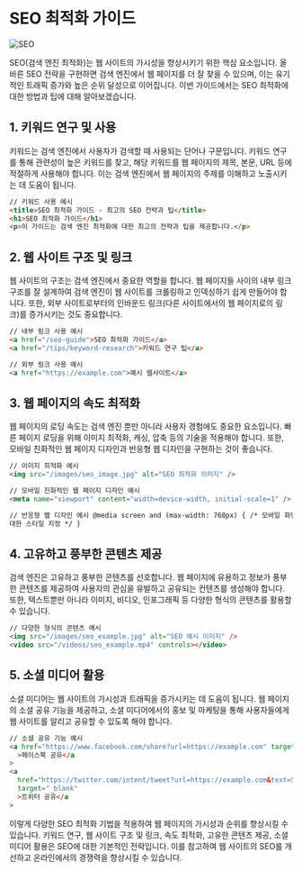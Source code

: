 # SEO 최적화 가이드

![SEO](https://images.unsplash.com/photo-1560472354-b33ff0c44a43?ixlib=rb-4.0.3&ixid=MnwxMjA3fDB8MHxwaG90by1wYWdlfHx8fGVufDB8fHx8&auto=format&fit=crop&w=2751&q=80)

SEO(검색 엔진 최적화)는 웹 사이트의 가시성을 향상시키기 위한 핵심 요소입니다. 올바른 SEO 전략을 구현하면 검색 엔진에서 웹 페이지를 더 잘 찾을 수 있으며, 이는 유기적인 트래픽 증가와 높은 순위 달성으로 이어집니다. 이번 가이드에서는 SEO 최적화에 대한 방법과 팁에 대해 알아보겠습니다.

## 1. 키워드 연구 및 사용

키워드는 검색 엔진에서 사용자가 검색할 때 사용되는 단어나 구문입니다. 키워드 연구를 통해 관련성이 높은 키워드를 찾고, 해당 키워드를 웹 페이지의 제목, 본문, URL 등에 적절하게 사용해야 합니다. 이는 검색 엔진에서 웹 페이지의 주제를 이해하고 노출시키는 데 도움이 됩니다.

```html
// 키워드 사용 예시
<title>SEO 최적화 가이드 - 최고의 SEO 전략과 팁</title>
<h1>SEO 최적화 가이드</h1>
<p>이 가이드는 검색 엔진 최적화에 대한 최고의 전략과 팁을 제공합니다.</p>
```

## 2. 웹 사이트 구조 및 링크

웹 사이트의 구조는 검색 엔진에서 중요한 역할을 합니다. 웹 페이지들 사이의 내부 링크 구조를 잘 설계하여 검색 엔진이 웹 사이트를 크롤링하고 인덱싱하기 쉽게 만들어야 합니다. 또한, 외부 사이트로부터의 인바운드 링크(다른 사이트에서의 웹 페이지로의 링크)를 증가시키는 것도 중요합니다.

```html
// 내부 링크 사용 예시
<a href="/seo-guide">SEO 최적화 가이드</a>
<a href="/tips/keyword-research">키워드 연구 팁</a>

// 외부 링크 사용 예시
<a href="https://example.com">예시 웹사이트</a>
```

## 3. 웹 페이지의 속도 최적화

웹 페이지의 로딩 속도는 검색 엔진 뿐만 아니라 사용자 경험에도 중요한 요소입니다. 빠른 페이지 로딩을 위해 이미지 최적화, 캐싱, 압축 등의 기술을 적용해야 합니다. 또한, 모바일 친화적인 웹 페이지 디자인과 반응형 웹 디자인을 구현하는 것이 좋습니다.

```html
// 이미지 최적화 예시
<img src="/images/seo_image.jpg" alt="SEO 최적화 이미지" />

// 모바일 친화적인 웹 페이지 디자인 예시
<meta name="viewport" content="width=device-width, initial-scale=1" />

// 반응형 웹 디자인 예시 @media screen and (max-width: 768px) { /* 모바일 화면에
대한 스타일 지정 */ }
```

## 4. 고유하고 풍부한 콘텐츠 제공

검색 엔진은 고유하고 풍부한 콘텐츠를 선호합니다. 웹 페이지에 유용하고 정보가 풍부한 콘텐츠를 제공하여 사용자의 관심을 유발하고 공유되는 컨텐츠를 생성해야 합니다. 또한, 텍스트뿐만 아니라 이미지, 비디오, 인포그래픽 등 다양한 형식의 콘텐츠를 활용할 수 있습니다.

```html
// 다양한 형식의 콘텐츠 예시
<img src="/images/seo_example.jpg" alt="SEO 예시 이미지" />
<video src="/videos/seo_example.mp4" controls></video>
```

## 5. 소셜 미디어 활용

소셜 미디어는 웹 사이트의 가시성과 트래픽을 증가시키는 데 도움이 됩니다. 웹 페이지의 소셜 공유 기능을 제공하고, 소셜 미디어에서의 홍보 및 마케팅을 통해 사용자들에게 웹 사이트를 알리고 공유할 수 있도록 해야 합니다.

```html
// 소셜 공유 기능 예시
<a href="https://www.facebook.com/share?url=https://example.com" target="_blank"
  >페이스북 공유</a
>
<a
  href="https://twitter.com/intent/tweet?url=https://example.com&text=SEO 최적화 가이드"
  target="_blank"
  >트위터 공유</a
>
```

이렇게 다양한 SEO 최적화 기법을 적용하여 웹 페이지의 가시성과 순위를 향상시킬 수 있습니다. 키워드 연구, 웹 사이트 구조 및 링크, 속도 최적화, 고유한 콘텐츠 제공, 소셜 미디어 활용은 SEO에 대한 기본적인 전략입니다. 이를 참고하여 웹 사이트의 SEO를 개선하고 온라인에서의 경쟁력을 향상시킬 수 있습니다.
